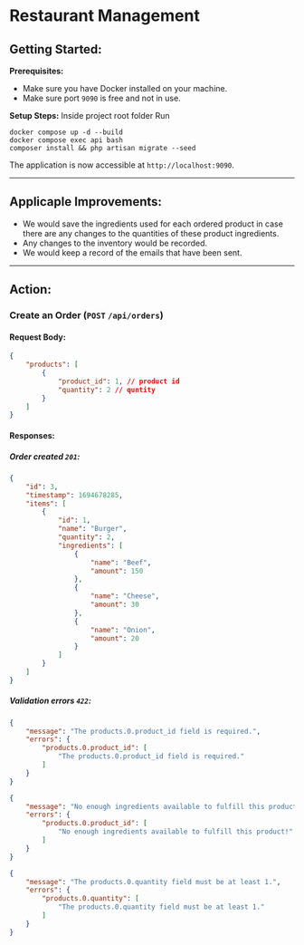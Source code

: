 # Restaurant Management

## Getting Started:
**Prerequisites:**
- Make sure you have Docker installed on your machine.
- Make sure port `9090` is free and not in use.

**Setup Steps:**
Inside project root folder Run
````
docker compose up -d --build
docker compose exec api bash
composer install && php artisan migrate --seed
````
The application is now accessible at `http://localhost:9090`.

---

## Applicaple Improvements:
- We would save the ingredients used for each ordered product in case there are any changes to the quantities of these product ingredients.
- Any changes to the inventory would be recorded.
- We would keep a record of the emails that have been sent.

---

## Action:
### Create an Order (`POST` `/api/orders`)

#### Request Body:
```json
{
    "products": [
        {
            "product_id": 1, // product id
            "quantity": 2 // quntity
        }
    ]
}
```
#### Responses:
##### Order created `201`:
```json
{
    "id": 3,
    "timestamp": 1694678285,
    "items": [
        {
            "id": 1,
            "name": "Burger",
            "quantity": 2,
            "ingredients": [
                {
                    "name": "Beef",
                    "amount": 150
                },
                {
                    "name": "Cheese",
                    "amount": 30
                },
                {
                    "name": "Onion",
                    "amount": 20
                }
            ]
        }
    ]
}
```

##### Validation errors `422`:
```json
{
    "message": "The products.0.product_id field is required.",
    "errors": {
        "products.0.product_id": [
            "The products.0.product_id field is required."
        ]
    }
}
```
```json
{
    "message": "No enough ingredients available to fulfill this product!",
    "errors": {
        "products.0.product_id": [
            "No enough ingredients available to fulfill this product!"
        ]
    }
}
```
```json
{
    "message": "The products.0.quantity field must be at least 1.",
    "errors": {
        "products.0.quantity": [
            "The products.0.quantity field must be at least 1."
        ]
    }
}